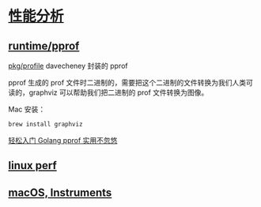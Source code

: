 # [性能分析](https://golang.org/doc/diagnostics.html)

## [runtime/pprof](https://golang.org/pkg/runtime/pprof)

[pkg/profile](https://github.com/pkg/profile) davecheney 封装的 pprof

pprof 生成的 prof 文件时二进制的，需要把这个二进制的文件转换为我们人类可读的，graphviz 可以帮助我们把二进制的 prof 文件转换为图像。

Mac 安装：

```sh
brew install graphviz
```

[轻松入门 Golang pprof 实用不忽悠](http://lessisbetter.site/2018/11/07/Golang-pprof-step-by-step/)

## [linux perf](https://perf.wiki.kernel.org/index.php/Tutorial)

## [macOS, Instruments](https://developer.apple.com/library/content/documentation/DeveloperTools/Conceptual/InstrumentsUserGuide/)
